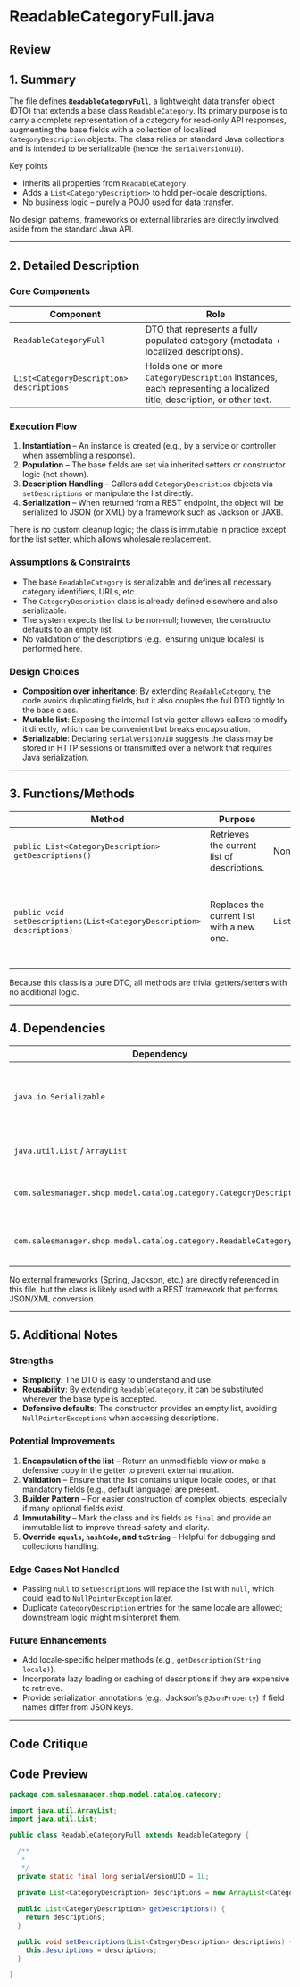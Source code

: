 # ReadableCategoryFull.java

## Review

## 1. Summary  
The file defines **`ReadableCategoryFull`**, a lightweight data transfer object (DTO) that extends a base class `ReadableCategory`. Its primary purpose is to carry a complete representation of a category for read‑only API responses, augmenting the base fields with a collection of localized `CategoryDescription` objects. The class relies on standard Java collections and is intended to be serializable (hence the `serialVersionUID`).

Key points  
- Inherits all properties from `ReadableCategory`.  
- Adds a `List<CategoryDescription>` to hold per‑locale descriptions.  
- No business logic – purely a POJO used for data transfer.

No design patterns, frameworks or external libraries are directly involved, aside from the standard Java API.

---

## 2. Detailed Description  

### Core Components  
| Component | Role |
|-----------|------|
| `ReadableCategoryFull` | DTO that represents a fully populated category (metadata + localized descriptions). |
| `List<CategoryDescription> descriptions` | Holds one or more `CategoryDescription` instances, each representing a localized title, description, or other text. |

### Execution Flow  
1. **Instantiation** – An instance is created (e.g., by a service or controller when assembling a response).  
2. **Population** – The base fields are set via inherited setters or constructor logic (not shown).  
3. **Description Handling** – Callers add `CategoryDescription` objects via `setDescriptions` or manipulate the list directly.  
4. **Serialization** – When returned from a REST endpoint, the object will be serialized to JSON (or XML) by a framework such as Jackson or JAXB.

There is no custom cleanup logic; the class is immutable in practice except for the list setter, which allows wholesale replacement.

### Assumptions & Constraints  
- The base `ReadableCategory` is serializable and defines all necessary category identifiers, URLs, etc.  
- The `CategoryDescription` class is already defined elsewhere and also serializable.  
- The system expects the list to be non‑null; however, the constructor defaults to an empty list.  
- No validation of the descriptions (e.g., ensuring unique locales) is performed here.

### Design Choices  
- **Composition over inheritance**: By extending `ReadableCategory`, the code avoids duplicating fields, but it also couples the full DTO tightly to the base class.  
- **Mutable list**: Exposing the internal list via getter allows callers to modify it directly, which can be convenient but breaks encapsulation.  
- **Serializable**: Declaring `serialVersionUID` suggests the class may be stored in HTTP sessions or transmitted over a network that requires Java serialization.

---

## 3. Functions/Methods  

| Method | Purpose | Parameters | Return Type | Side‑Effects |
|--------|---------|------------|-------------|--------------|
| `public List<CategoryDescription> getDescriptions()` | Retrieves the current list of descriptions. | None | `List<CategoryDescription>` (may be empty but never `null`). | None |
| `public void setDescriptions(List<CategoryDescription> descriptions)` | Replaces the current list with a new one. | `List<CategoryDescription>` | `void` | Reassigns the internal reference; the caller’s list is used directly (no defensive copy). |

Because this class is a pure DTO, all methods are trivial getters/setters with no additional logic.  

---

## 4. Dependencies  

| Dependency | Type | Notes |
|------------|------|-------|
| `java.io.Serializable` | Standard | Enables Java serialization; required by the base class. |
| `java.util.List` / `ArrayList` | Standard | Provides the collection of descriptions. |
| `com.salesmanager.shop.model.catalog.category.CategoryDescription` | Third‑party (within same project) | Represents localized description data. |
| `com.salesmanager.shop.model.catalog.category.ReadableCategory` | Third‑party (within same project) | Base class that this DTO extends. |

No external frameworks (Spring, Jackson, etc.) are directly referenced in this file, but the class is likely used with a REST framework that performs JSON/XML conversion.

---

## 5. Additional Notes  

### Strengths  
- **Simplicity**: The DTO is easy to understand and use.  
- **Reusability**: By extending `ReadableCategory`, it can be substituted wherever the base type is accepted.  
- **Defensive defaults**: The constructor provides an empty list, avoiding `NullPointerException`s when accessing descriptions.

### Potential Improvements  
1. **Encapsulation of the list** – Return an unmodifiable view or make a defensive copy in the getter to prevent external mutation.  
2. **Validation** – Ensure that the list contains unique locale codes, or that mandatory fields (e.g., default language) are present.  
3. **Builder Pattern** – For easier construction of complex objects, especially if many optional fields exist.  
4. **Immutability** – Mark the class and its fields as `final` and provide an immutable list to improve thread‑safety and clarity.  
5. **Override `equals`, `hashCode`, and `toString`** – Helpful for debugging and collections handling.  

### Edge Cases Not Handled  
- Passing `null` to `setDescriptions` will replace the list with `null`, which could lead to `NullPointerException` later.  
- Duplicate `CategoryDescription` entries for the same locale are allowed; downstream logic might misinterpret them.  

### Future Enhancements  
- Add locale‑specific helper methods (e.g., `getDescription(String locale)`).  
- Incorporate lazy loading or caching of descriptions if they are expensive to retrieve.  
- Provide serialization annotations (e.g., Jackson’s `@JsonProperty`) if field names differ from JSON keys.

---

## Code Critique



## Code Preview

```java
package com.salesmanager.shop.model.catalog.category;

import java.util.ArrayList;
import java.util.List;

public class ReadableCategoryFull extends ReadableCategory {

  /**
   * 
   */
  private static final long serialVersionUID = 1L;
  
  private List<CategoryDescription> descriptions = new ArrayList<CategoryDescription>();

  public List<CategoryDescription> getDescriptions() {
    return descriptions;
  }

  public void setDescriptions(List<CategoryDescription> descriptions) {
    this.descriptions = descriptions;
  }

}



```
